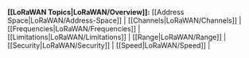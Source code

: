 **[[LoRaWAN Topics|LoRaWAN/Overview]]:**
[[Address Space|LoRaWAN/Address-Space]] |
[[Channels|LoRaWAN/Channels]] |
[[Frequencies|LoRaWAN/Frequencies]] |
[[Limitations|LoRaWAN/Limitations]] |
[[Range|LoRaWAN/Range]] |
[[Security|LoRaWAN/Security]] |
[[Speed|LoRaWAN/Speed]] |
